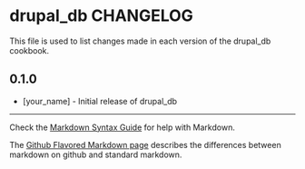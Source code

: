 # drupal_db CHANGELOG

This file is used to list changes made in each version of the drupal_db cookbook.

## 0.1.0
- [your_name] - Initial release of drupal_db

- - -
Check the [Markdown Syntax Guide](http://daringfireball.net/projects/markdown/syntax) for help with Markdown.

The [Github Flavored Markdown page](http://github.github.com/github-flavored-markdown/) describes the differences between markdown on github and standard markdown.
